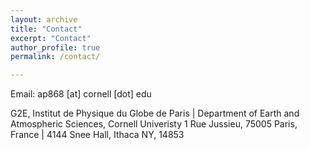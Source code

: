 ```yaml
---
layout: archive
title: "Contact"
excerpt: "Contact"
author_profile: true
permalink: /contact/

---
```

Email: ap868 [at] cornell [dot] edu

G2E, Institut de Physique du Globe de Paris  |  Department of Earth and Atmospheric Sciences, Cornell Univeristy
1 Rue Jussieu, 75005 Paris, France           |  4144 Snee Hall, Ithaca NY, 14853
